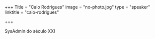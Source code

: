 +++
Title = "Caio Rodrigues"
image = "no-photo.jpg"
type = "speaker"
linktitle = "caio-rodrigues"

+++

SysAdmin do século XXI